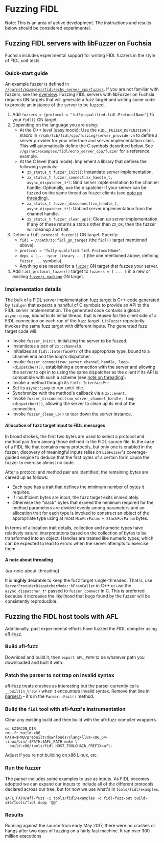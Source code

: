 # Fuzzing FIDL

Note: This is an area of active development. The instructions and results below should be considered
experimental.

## Fuzzing FIDL servers with libFuzzer on Fuchsia

Fuchsia includes experimental support for writing FIDL fuzzers in the style of FIDL unit tests.

### Quick-start guide

An example fuzzer is defined in [`//garnet/examples/fidl/echo_server_cpp/fuzzer`][example]. If you
are not familiar with fuzzers, see the [overview](overview.md). Fuzzing FIDL servers with libFuzzer
on Fuchsia requires GN targets that will generate a fuzz target and writing some code to provide an
instance of the server to be fuzzed.

1. Add `fuzzers = {protocol = "fully.qualified.fidl.ProtocolName"}` to your `fidl()` GN target.
1. Depending on the language you are using:
    * At the C++ level (easy mode):
      Use the `FIDL_FUZZER_DEFINITION()` macro in `//sdk/lib/fidl/cpp/fuzzing/server_provider.h` to
      define a server provider for your interface and server implementation class. This will
      automatically define the C symbols described below. See
      `//garnet/examples/fidl/echo_server_cpp/fuzzer` for a reference example.
    * At the C level (hard mode):
      Implement a library that defines the following symbols:
      * `zx_status_t fuzzer_init()`: Instantiate server implementation.
      * `zx_status_t fuzzer_connect(zx_handle_t, async_dispatcher_t*)`: Bind server implementation
         to the channel handle. Optionally, use the dispatcher if your server can be fuzzed on the
         same thread as fuzzer clients (see [note on threading](#a-note-about-threading)).
      * `zx_status_t fuzzer_disconnect(zx_handle_t, async_dispatcher_t*)`: Unbind server
         implementation from the channel handle.
      * `zx_status_t fuzzer_clean_up()`: Clean up server implementation.
      If any of these returns a status other than `ZX_OK`, then the fuzzer will cleanup and halt.
1. Define a `fidl_protocol_fuzzer()` GN target. Specify:
    * `fidl = //path/to:fidl_gn_target` (the `fidl()` target mentioned above).
    * `protocol = "fully.qualified.fidl.ProtocolName"`.
    * `deps = [... :your_library ...]` (the one mentioned above, defining `fuzzer_...` symbols).
    * Anything else needed for a [`fuzzer`](build-a-fuzzer.md#fuzzer) GN target that fuzzes your
      server.
1. Add `fidl_protocol_fuzzer()` target to `fuzzers = [ ... ]` in a new or existing
   [`fuzzers_package`](build-a-fuzzer.md#fuzzers_package) GN target.

### Implementation details

The bulk of a FIDL server implementation fuzz target is C++ code generated by `fidlgen` that expects
a handful of C symbols to provide an API to the FIDL server implementation. The generated code
contains a global `async::Loop`, bound to its initial thread, that is reused for the client side of
a FIDL connection on each run of the fuzz target. `LibFuzzer` repeatedly invokes the same fuzz
target with different inputs. The generated fuzz target code will:

* Invoke `fuzzer_init()`, initializing the server to be fuzzed.
* Instantiates a pair of `zx::channel`s.
* Initializes an `fidl::InterfacePtr` of the appropriate type, bound to a channel end and the loop's
  dispatcher.
* Invoke `fuzzer_connect(raw_server_channel_handle, loop->dispatcher())`, establishing a connection
  with the server and allowing the server to opt in to using the same dispatcher as the client if
  its API is compatible with such a scheme (see [note on threading](#a-note-about-threading)).
* Invoke a method through its `fidl::InterfacePtr`.
* Set its `async::Loop` to run-until-idle.
* Synchronize with the method's callback via a `zx::event`.
* Invoke `fuzzer_disconnect(raw_server_channel_handle, loop->dispatcher())`, allowing the server to
  clean up its end of the connection.
* Invoke `fuzzer_clean_up()` to tear down the server instance.

#### Allocation of fuzz target input to FIDL messages

In broad strokes, the first two bytes are used to select a protocol and method pair from among those
defined in the FIDL source file. In the case of a FIDL file that contains many protocols, but only
one is enabled in the fuzzer, discovery of meaningful inputs relies on `LibFuzzer`'s coverage-guided
engine to deduce that the first bytes of a certain form cause the fuzzer to exercise almost no code.

After a protocol and method pair are identified, the remaining bytes are carved up as follows:

* Each type has a trait that defines the minimum number of bytes it requires.
* If insufficient bytes are input, the fuzz target exits immediately.
* Otherwise the "slack" bytes that exceed the minimum required for the method parameters are divided
evenly among parameters and an allocation trait for each type is invoked to construct an object of
the appropriate type using at most `MinForParam + SlackForParam` bytes.

In terms of allocation trait details, collection and numeric types have relatively natural
interpretations based on the collection of bytes to be transformed into an object. Handles are
treated like numeric types, which can be expected to lead to errors when the server attempts to
exercise them.

#### A note about threading
{#a-note-about-threading}

It is **highly** desirable to keep the fuzz target single-threaded. That is, use
`ServerProviderDispatcherMode::kFromCaller` in C++ or use the `async_dispatcher_t*` passed to
`fuzzer_connect` in C. This is preferred because it increases the likelihood that bugs found by the
fuzzer will be consistently reproducible.

## Fuzzing the FIDL host tools with AFL

Additionally, past experimental efforts have fuzzed the FIDL compiler using
[afl-fuzz](http://lcamtuf.coredump.cx/afl/).

### Build afl-fuzz

Download and build it, then `export AFL_PATH` to be whatever path you downloaded and built it with.

### Patch the parser to not trap on invalid syntax

afl-fuzz treats crashes as interesting but the parser currently calls `__builtin_trap()`
when it encounters invalid syntax. Remove that line in
[parser.h](/zircon/tools/fidl/include/fidl/parser.h) - it's in the `Parser::Fail()` method.

### Build the `fidl` tool with afl-fuzz's instrumentation

Clear any existing build and then build with the afl-fuzz compiler wrappers.

```
cd $ZIRCON_DIR
rm -fr build-x86
PATH=$PWD/prebuilt/downloads/clang+llvm-x86_64-linux/bin/:$PATH:$AFL_PATH make \
  build-x86/tools/fidl HOST_TOOLCHAIN_PREFIX=afl-
```

Adjust if you're not building on x86 Linux, etc.

### Run the fuzzer

The parser includes some examples to use as inputs.
As FIDL becomes adopted we can expand our inputs to include all of the different protocols
declared across our tree, but for now we use what's in `tools/fidl/examples`.

```
$AFL_PATH/afl-fuzz -i tools/fidl/examples -o fidl-fuzz-out build-x86/tools/fidl dump '@@'
```

### Results

Running against the source from early May 2017, there were no crashes or hangs after two days
of fuzzing on a fairly fast machine. It ran over 300 million executions.

[example]: /garnet/examples/fidl/echo_server_cpp/fuzzer
